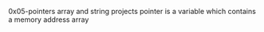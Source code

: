 0x05-pointers array and string projects 
pointer is a variable which contains a memory address
array
